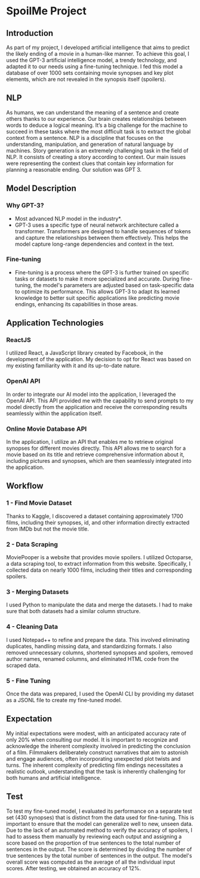 # SpoilMe Project

## Introduction

As part of my project, I developed artificial intelligence that aims to predict the likely ending of a movie in a human-like manner. To achieve this goal, I used the GPT-3 artificial intelligence model, a trendy technology, and adapted it to our needs using a fine-tuning technique. I fed this model a database of over 1000 sets containing movie synopses and key plot elements, which are not revealed in the synopsis itself (spoilers).

## NLP

As humans, we can understand the meaning of a sentence and create others thanks to our experience. Our brain creates relationships between words to deduce a logical meaning. It’s a big challenge for the machine to succeed in these tasks where the most difficult task is to extract the global context from a sentence. NLP is a discipline that focuses on the understanding, manipulation, and generation of natural language by machines. Story generation is an extremely challenging task in the field of NLP. It consists of creating a story according to context. Our main issues were representing the context clues that contain key information for planning a reasonable ending. Our solution was GPT 3.

## Model Description

### Why GPT-3?

- Most advanced NLP model in the industry*.
- GPT-3 uses a specific type of neural network architecture called a transformer. Transformers are designed to handle sequences of tokens and capture the relationships between them effectively. This helps the model capture long-range dependencies and context in the text.

### Fine-tuning

- Fine-tuning is a process where the GPT-3 is further trained on specific tasks or datasets to make it more specialized and accurate. During fine-tuning, the model's parameters are adjusted based on task-specific data to optimize its performance. This allows GPT-3 to adapt its learned knowledge to better suit specific applications like predicting movie endings, enhancing its capabilities in those areas.

## Application Technologies

### ReactJS

I utilized React, a JavaScript library created by Facebook, in the development of the application. My decision to opt for React was based on my existing familiarity with it and its up-to-date nature.

### OpenAI API

In order to integrate our AI model into the application, I leveraged the OpenAI API. This API provided me with the capability to send prompts to my model directly from the application and receive the corresponding results seamlessly within the application itself.

### Online Movie Database API

In the application, I utilize an API that enables me to retrieve original synopses for different movies directly. This API allows me to search for a movie based on its title and retrieve comprehensive information about it, including pictures and synopses, which are then seamlessly integrated into the application.

## Workflow

### 1 - Find Movie Dataset

Thanks to Kaggle, I discovered a dataset containing approximately 1700 films, including their synopses, id, and other information directly extracted from IMDb but not the movie title.

### 2 - Data Scraping

MoviePooper is a website that provides movie spoilers. I utilized Octoparse, a data scraping tool, to extract information from this website. Specifically, I collected data on nearly 1000 films, including their titles and corresponding spoilers.

### 3 - Merging Datasets

I used Python to manipulate the data and merge the datasets. I had to make sure that both datasets had a similar column structure.

### 4 - Cleaning Data

I used Notepad++ to refine and prepare the data. This involved eliminating duplicates, handling missing data, and standardizing formats. I also removed unnecessary columns, shortened synopses and spoilers, removed author names, renamed columns, and eliminated HTML code from the scraped data.

### 5 - Fine Tuning

Once the data was prepared, I used the OpenAI CLI by providing my dataset as a JSONL file to create my fine-tuned model.

## Expectation

My initial expectations were modest, with an anticipated accuracy rate of only 20% when consulting our model. It is important to recognize and acknowledge the inherent complexity involved in predicting the conclusion of a film. Filmmakers deliberately construct narratives that aim to astonish and engage audiences, often incorporating unexpected plot twists and turns. The inherent complexity of predicting film endings necessitates a realistic outlook, understanding that the task is inherently challenging for both humans and artificial intelligence.

## Test

To test my fine-tuned model, I evaluated its performance on a separate test set (430 synopses) that is distinct from the data used for fine-tuning. This is important to ensure that the model can generalize well to new, unseen data. Due to the lack of an automated method to verify the accuracy of spoilers, I had to assess them manually by reviewing each output and assigning a score based on the proportion of true sentences to the total number of sentences in the output. The score is determined by dividing the number of true sentences by the total number of sentences in the output. The model's overall score was computed as the average of all the individual input scores. After testing, we obtained an accuracy of 12%.
